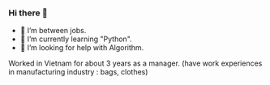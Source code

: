 ### Hi there 👋

- 🔭 I’m between jobs.
- 🌱 I’m currently learning "Python".
- 🤔 I’m looking for help with Algorithm.

Worked in Vietnam for about 3 years as a manager. (have work experiences in manufacturing industry : bags, clothes)
